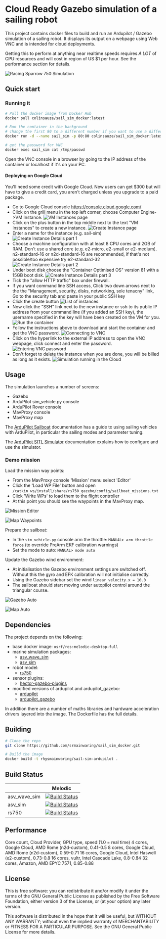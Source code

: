 # Cloud Ready Gazebo simulation of a sailing robot

This project contains docker files to build and run an Ardupilot / Gazebo
simulation of a sailing robot. It displays its output on a webpage using Web VNC and is intended for cloud deployments.

Getting this to perform at anything near realtime speeds requires *A LOT* of CPU resources and will cost in region of US $1 per hour. See the performance section for details.

![Racing Sparrow 750 Simulation](https://github.com/srmainwaring/sail_sim_docker/wiki/images/ocean_waves_rs750_fft.jpg)

## Quick start

### Running it

```bash
# Pull the docker image from Docker Hub
docker pull colinsauze/sail_sim_docker:latest

# Run the container in the background
# change the first 80 to a different number if you want to use a different port
docker run -d --name sail_sim -p 80:80 colinsauze/sail_sim_docker:latest  

# get the password for VNC
docker exec sail_sim cat /tmp/passwd
```

Open the VNC console in a browser by going to the IP address of the container or localhost if it's on your PC. 


#### Deploying on Google Cloud

You'll need some credit with Google Cloud. New users can get $300 but will have to give a credit card, you aren't charged unless you upgrade to a paid package. 

* Go to Google Cloud console https://console.cloud.google.com/
* Click on the grill menu in the top left corner, choose Computer Engine->VM Instance.
![VM Instances page](google_cloud_1.png)
* Click on the plus button in the top middle next to the text "VM Instances" to create a new instance.
![Create Instance page](google_cloud_2.png)
* Enter a name for the instance (e.g. sail-sim)
![Create Instance Details part 1](google_cloud_3.png)
* Choose a machine configuration with at least 8 CPU cores and 2GB of RAM. Don't use a shared core (e.g. e2-micro, e2-small or e2-medium). n2-standard-16 or n2d-standard-16 are recommended, if that's not possible/too expensive try e2-standard-32 
![Create Instance Details part 2](google_cloud_4.png)
* Under boot disk choose the "Container Optimised OS" version 81 with a 15GB boot disk.
![Create Instance Details part 3](google_cloud_5.png)
* Tick the "allow HTTP traffic" box under firewall.
* If you want command line SSH access, Click two down arrows next to the the "Management, security, disks, networking, sole tenacny" link, Go to the security tab and paste in your public SSH key
* Click the create button
![List of instances](google_cloud_6.png)
* Now click the "SSH" link next to the new instance or ssh to its public IP address from your command line (if you added an SSH key), the username specified in the key will have been created on the VM for you.
![Run the container](run_container.gif)
* Follow the instructions above to download and start the container and get the VNC password.
![Connecting to VNC](vnc_connect.png)
* Click on the hyperlink to the external IP address to open the VNC webpage, click connect and enter the password.
![Entering VNC password](vnc_password.png)
* Don't forget to delete the instance when you are done, you will be billed as long as it exists.
![Simulation running in the Cloud](running.png)

## Usage

The simulation launches a number of screens:

- Gazebo
- ArduPilot sim_vehicle.py console
- ArduPilot Rover console
- MavProxy console
- MavProxy map

The [ArduPilot Sailboat](https://ardupilot.org/rover/docs/sailboat-home.html) documentation has a guide to
using sailing vehicles with ArduPilot, in particular the sailing modes and parameter tuning.

The [ArduPilot SITL Simulator](https://ardupilot.org/dev/docs/sitl-simulator-software-in-the-loop.html)
documentation explains how to configure and use the simulator.

### Demo mission

Load the mission way points:

- From the MavProxy console 'Mission' menu select 'Editor'
- Click the 'Load WP File' button and open `/catkin_ws/install/share/rs750_gazebo/config/sailboat_missions.txt`
- Click 'Write WPs' to load them to the flight controller
- At this point you should see the waypoints in the MavProxy map.

![Mission Editor](https://github.com/srmainwaring/sail_sim_docker/wiki/images/mission_editor.jpg)

![Map Waypoints](https://github.com/srmainwaring/sail_sim_docker/wiki/images/map_waypoints.jpg)


Prepare the sailboat:

- In the `sim_vehicle.py` console arm the throttle: `MANUAL> arm throttle force` (to override PreArm EKF calibration warnings)
- Set the mode to auto: `MANUAL> mode auto`

Update the Gazebo wind environment:

- At initialisation the Gazebo environment settings are switched off. Without this the gyro and EFK calibration will not initialise correctly.
- Using the Gazebo sidebar set the wind `linear_velocity.x = 10.0`
- The sailboat should start moving under autopilot control around the triangular course.

![Gazebo Auto](https://github.com/srmainwaring/sail_sim_docker/wiki/images/gazebo_mip.jpg)

![Map Auto](https://github.com/srmainwaring/sail_sim_docker/wiki/images/map_mip.jpg)


## Dependencies

The project depends on the following:

- base docker image: `osrf/ros:melodic-desktop-full`
- marine simulation packages:
  - [asv_wave_sim](https://github.com/srmainwaring/asv_wave_sim.git)
  - [asv_sim](https://github.com/srmainwaring/asv_sim.git)
- robot model:
  - [rs750](https://github.com/srmainwaring/rs750.git)
- sensor plugins:
  - [hector-gazebo-plugins](http://wiki.ros.org/hector_gazebo_plugins)
- modified versions of ardupilot and ardupilot_gazebo:
  - [ardupilot](https://github.com/srmainwaring/ardupilot)
  - [ardupilot_gazebo](https://github.com/srmainwaring/ardupilot_gazebo)

In addition there are a number of maths libraries and hardware acceleration drivers layered into the image. The Dockerfile has the full details.

## Building

```bash
# Clone the repo
git clone https://github.com/srmainwaring/sail_sim_docker.git

# Build the image
docker build -t rhysmainwaring/sail-sim-ardupilot .
```

## Build Status

|    | Melodic |
|--- |--- |
| asv_wave_sim | [![Build Status](https://travis-ci.org/srmainwaring/asv_wave_sim.svg?branch=feature%2Ffft_waves)](https://travis-ci.org/srmainwaring/asv_wave_sim) |
| asv_sim | [![Build Status](https://travis-ci.org/srmainwaring/asv_sim.svg?branch=feature%2Fwrsc-devel)](https://travis-ci.org/srmainwaring/asv_sim) |
| rs750 | [![Build Status](https://travis-ci.org/srmainwaring/rs750.svg?branch=feature%2Fwrsc-devel)](https://travis-ci.org/srmainwaring/rs750) |


## Performance

Core count, Cloud Provider, GPU type, speed (1.0 = real time)
4 cores, Google Cloud, AMD Rome (n2d-custom), 0.41-0.5
8 cores, Google Cloud, AMD Rome (n2d-custom), 0.59-0.71
16 cores, Google Cloud, Intel Haswell (e2-custom), 0.73-0.8
16 cores, vultr, Intel Cascade Lake, 0.8-0.84
32 cores, Amazon, AMD EPYC 7571, 0.85-0.88



## License
This is free software: you can redistribute it and/or modify it under the terms of the GNU General Public License as published by the Free Software Foundation, either version 3 of the License, or (at your option) any later version.

This software is distributed in the hope that it will be useful, but WITHOUT ANY WARRANTY; without even the implied warranty of MERCHANTABILITY or FITNESS FOR A PARTICULAR PURPOSE. See the GNU General Public License for more details.
